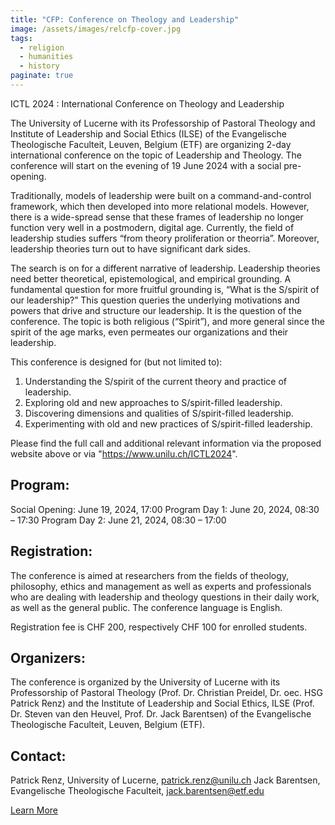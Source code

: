 ```yaml
---
title: "CFP: Conference on Theology and Leadership"
image: /assets/images/relcfp-cover.jpg
tags:
  - religion
  - humanities
  - history
paginate: true   
---
```


ICTL 2024 : International Conference on Theology and Leadership


The University of Lucerne with its Professorship of Pastoral Theology and Institute of Leadership and Social Ethics (ILSE) of the Evangelische Theologische Faculteit, Leuven, Belgium (ETF) are organizing 2-day international conference on the topic of Leadership and Theology. The conference will start on the evening of 19 June 2024 with a social pre-opening.

Traditionally, models of leadership were built on a command-and-control framework, which then developed into more relational models. However, there is a wide-spread sense that these frames of leadership no longer function very well in a postmodern, digital age. Currently, the field of leadership studies suffers “from theory proliferation or theorria”. Moreover, leadership theories turn out to have significant dark sides.

The search is on for a different narrative of leadership. Leadership theories need better theoretical, epistemological, and empirical grounding. A fundamental question for more fruitful grounding is, “What is the S/spirit of our leadership?” This question queries the underlying motivations and powers that drive and structure our leadership. It is the question of the conference. The topic is both religious (“Spirit”), and more general since the spirit of the age marks, even permeates our organizations and their leadership.

This conference is designed for (but not limited to):

1. Understanding the S/spirit of the current theory and practice of leadership.
2. Exploring old and new approaches to S/spirit-filled leadership.
3. Discovering dimensions and qualities of S/spirit-filled leadership.
4. Experimenting with old and new practices of S/spirit-filled leadership.

Please find the full call and additional relevant information via the proposed website above or via "https://www.unilu.ch/ICTL2024".

## Program:
Social Opening: June 19, 2024, 17:00
Program Day 1: June 20, 2024, 08:30 – 17:30
Program Day 2: June 21, 2024, 08:30 – 17:00

## Registration:
The conference is aimed at researchers from the fields of theology, philosophy, ethics and management as well as experts and professionals who are dealing with leadership and theology questions in their daily work, as well as the general public.
The conference language is English.

Registration fee is CHF 200, respectively CHF 100 for enrolled students.

## Organizers:
The conference is organized by the University of Lucerne with its Professorship of Pastoral Theology (Prof. Dr. Christian Preidel, Dr. oec. HSG Patrick Renz) and the Institute of Leadership and Social Ethics, ILSE (Prof. Dr. Steven van den Heuvel, Prof. Dr. Jack Barentsen) of the Evangelische Theologische Faculteit, Leuven, Belgium (ETF).

## Contact:
Patrick Renz, University of Lucerne, patrick.renz@unilu.ch
Jack Barentsen, Evangelische Theologische Faculteit, jack.barentsen@etf.edu

[Learn More](https://www.unilu.ch/ICTL2024)
